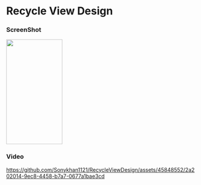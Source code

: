 # Recycle View Design
### ScreenShot 
<img src="https://github.com/Sonykhan1121/RecycleViewDesign/assets/45848552/9c948954-0a4f-485a-a900-035ae43bafd6" width="150" height="280">

### Video
https://github.com/Sonykhan1121/RecycleViewDesign/assets/45848552/2a202014-9ec8-4458-b7a7-0677a1bae3cd

